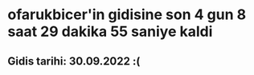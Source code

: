 # ofarukbicer'in gidisine son 4 gun 8 saat 29 dakika 55 saniye kaldi

## Gidis tarihi: 30.09.2022 :(